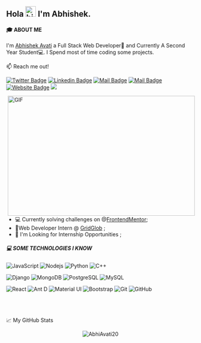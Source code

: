 ## Hola <img src="https://user-images.githubusercontent.com/1303154/88677602-1635ba80-d120-11ea-84d8-d263ba5fc3c0.gif" width="28px" alt="hi"> I'm Abhishek.
#### 🎓 ABOUT ME
I'm [Abhishek Avati](https://cyrus-1112.web.app/) a Full Stack Web Developer🚀 and Currently A Second Year Student💻. I Spend most of time coding some projects.

:mailbox: Reach me out!

[![Twitter Badge](https://img.shields.io/badge/-@abhiavati-1ca0f1?style=flat&labelColor=1ca0f1&logo=twitter&logoColor=white&link=https://twitter.com/abhiavati)](https://twitter.com/abhiavati) [![Linkedin Badge](https://img.shields.io/badge/-AbhishekAvati-0e76a8?style=flat&labelColor=0e76a8&logo=linkedin&logoColor=white)](https://www.linkedin.com/in/abhishekavati/) [![Mail Badge](https://img.shields.io/badge/-@abhi.avati-e84393?style=flat&labelColor=e84393&logo=instagram&logoColor=white)](https://www.instagram.com/abhi.avati/) [![Mail Badge](https://img.shields.io/badge/-Abhishek-c0392b?style=flat&labelColor=c0392b&logo=gmail&logoColor=white)](mailto:abhishekaa1112@gmail.com)
[![Website Badge](https://img.shields.io/badge/%3C%2F%3E-portfolio-informational)](https://cyrus-1112.web.app/)
![](https://visitor-badge.glitch.me/badge?page_id=Abhiavati20.Abhiavati20)

<img align="right" alt="GIF" src="https://cdn.dribbble.com/users/45010/screenshots/14281687/media/79f87d23670e2144bd2d5e2742185c8e.png?compress=1&resize=1600x1200" width="500" height="320" />



<!-- TODO: Add last video link -->
- 💻 Currently solving challenges on @[FrontendMentor](https://www.frontendmentor.io/solutions);
- 🚀Web Developer Intern @ [GridGlob](https://gridglob.com/) ;
- 💬 I'm Looking for Internship Opportunities ;
##### 💻 SOME TECHNOLOGIES I KNOW

<!-- TODO: Make technologies links takes you to repositories -->
![JavaScript](https://img.shields.io/badge/-JavaScript-black?style=flat-square&logo=javascript)
![Nodejs](https://img.shields.io/badge/-Nodejs-black?style=flat-square&logo=Node.js)
![Python](https://img.shields.io/badge/-Python-black?style=flat-square&logo=Python)
![C++](https://img.shields.io/badge/-C++-00599C?style=flat-square&logo=c)

![Django](https://img.shields.io/badge/-Django-darkgreen?style=flat-square&logo=django)
![MongoDB](https://img.shields.io/badge/-MongoDB-black?style=flat-square&logo=mongodb)
![PostgreSQL](https://img.shields.io/badge/-PostgreSQL-336791?style=flat-square&logo=postgresql)
![MySQL](https://img.shields.io/badge/-MySQL-black?style=flat-square&logo=mysql)

![React](https://img.shields.io/badge/-React-black?style=flat-square&logo=react)
![Ant D](https://img.shields.io/badge/-Ant%20Design-0170FE?style=flat-square&logo=ant-design)
![Material UI](https://img.shields.io/badge/-Material%20UI-black?style=flat-square&logo=material-ui)
![Bootstrap](https://img.shields.io/badge/-Bootstrap-563D7C?style=flat-square&logo=bootstrap)
![Git](https://img.shields.io/badge/-Git-black?style=flat-square&logo=git)
![GitHub](https://img.shields.io/badge/-GitHub-181717?style=flat-square&logo=github)

<br/>
<br/>
<br/>
📈 My GitHub Stats
<br/>

<p align="center"> <img src="https://github-readme-stats.vercel.app/api?username=Abhiavati20&count_private=true&show_icons=true&theme=gotham" alt="AbhiAvati20" />
